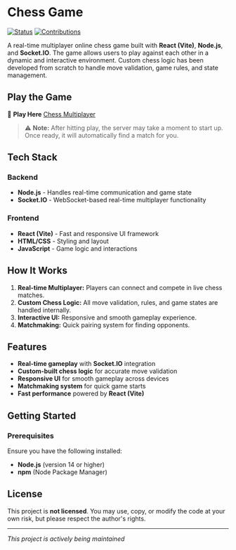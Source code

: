 # Chess Game

[![Status](https://img.shields.io/badge/Status-Active%20Development-orange)](https://github.com/darshgandhi/chess-multiplayer)
[![Contributions](https://img.shields.io/badge/Contributions-Welcome-brightgreen)](https://github.com/darshgandhi/chess-multiplayer)

A real-time multiplayer online chess game built with **React (Vite)**, **Node.js**, and **Socket.IO**. The game allows users to play against each other in a dynamic and interactive environment. Custom chess logic has been developed from scratch to handle move validation, game rules, and state management.

## Play the Game

🔗 **Play Here** [Chess Multiplayer](https://chess-multiplayer.pages.dev)

> ⚠️ **Note:** After hitting play, the server may take a moment to start up. Once ready, it will automatically find a match for you.

## Tech Stack

### Backend
- **Node.js** - Handles real-time communication and game state
- **Socket.IO** - WebSocket-based real-time multiplayer functionality

### Frontend
- **React (Vite)** - Fast and responsive UI framework
- **HTML/CSS** - Styling and layout
- **JavaScript** - Game logic and interactions

## How It Works

1. **Real-time Multiplayer:** Players can connect and compete in live chess matches.
2. **Custom Chess Logic:** All move validation, rules, and game states are handled internally.
3. **Interactive UI:** Responsive and smooth gameplay experience.
4. **Matchmaking:** Quick pairing system for finding opponents.

## Features

- **Real-time gameplay** with **Socket.IO** integration
- **Custom-built chess logic** for accurate move validation
- **Responsive UI** for smooth gameplay across devices
- **Matchmaking system** for quick game starts
- **Fast performance** powered by **React (Vite)**

## Getting Started

### Prerequisites
Ensure you have the following installed:

- **Node.js** (version 14 or higher)
- **npm** (Node Package Manager)

## License

This project is **not licensed**. You may use, copy, or modify the code at your own risk, but please respect the author's rights.

---

*This project is actively being maintained*
